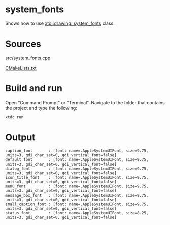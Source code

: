 # system_fonts

Shows how to use [xtd::drawing::system_fonts](https://gammasoft71.github.io/xtd/reference_guides/latest/classxtd_1_1drawing_1_1system__fonts.html) class.

# Sources

[src/system_fonts.cpp](src/system_fonts.cpp)

[CMakeLists.txt](CMakeLists.txt)

# Build and run

Open "Command Prompt" or "Terminal". Navigate to the folder that contains the project and type the following:

```shell
xtdc run
```

# Output

```
caption_font       : [font: name=.AppleSystemUIFont, size=9.75, units=3, gdi_char_set=0, gdi_vertical_font=false]
default_font       : [font: name=.AppleSystemUIFont, size=9.75, units=3, gdi_char_set=0, gdi_vertical_font=false]
dialog_font        : [font: name=.AppleSystemUIFont, size=9.75, units=3, gdi_char_set=0, gdi_vertical_font=false]
icon_title_font    : [font: name=.AppleSystemUIFont, size=9.75, units=3, gdi_char_set=0, gdi_vertical_font=false]
menu_font          : [font: name=.AppleSystemUIFont, size=9.75, units=3, gdi_char_set=0, gdi_vertical_font=false]
message_box_font   : [font: name=.AppleSystemUIFont, size=9.75, units=3, gdi_char_set=0, gdi_vertical_font=false]
small_caption_font : [font: name=.AppleSystemUIFont, size=9.75, units=3, gdi_char_set=0, gdi_vertical_font=false]
status_font        : [font: name=.AppleSystemUIFont, size=8.25, units=3, gdi_char_set=0, gdi_vertical_font=false]
```
